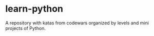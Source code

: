 # learn-python

A repository with katas from codewars organized by levels and mini projects of Python.
